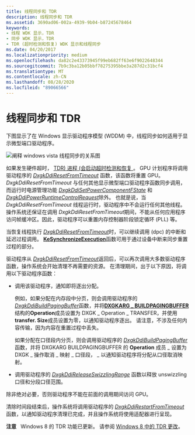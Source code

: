```yaml
---
title: 线程同步和 TDR
description: 线程同步和 TDR
ms.assetid: 3690ad06-002a-4939-9b04-b87245678464
keywords:
- 线程 WDK 显示，TDR
- 同步 WDK 显示，TDR
- TDR (超时检测和恢复) WDK 显示和线程同步
ms.date: 04/20/2017
ms.localizationpriority: medium
ms.openlocfilehash: da82c2e43373945f99eb682ff63e6f9022648344
ms.sourcegitcommit: 7b9c3ba12b05bbf78275395bbe3a287d2c31bcf4
ms.translationtype: MT
ms.contentlocale: zh-CN
ms.lasthandoff: 08/28/2020
ms.locfileid: "89066566"
---
```

# <a name="thread-synchronization-and-tdr"></a>线程同步和 TDR


下图显示了在 Windows 显示驱动程序模型 (WDDM) 中，线程同步如何适用于显示微型端口驱动程序。

![阐释 windows vista 线程同步的关系图](images/lddmsync.png)

如果发生硬件超时， [TDR) 进程 (会启动超时检测和恢复 ](timeout-detection-and-recovery.md) 。 GPU 计划程序将调用驱动程序的 [*DxgkDdiResetFromTimeout*](/windows-hardware/drivers/ddi/d3dkmddi/nc-d3dkmddi-dxgkddi_resetfromtimeout) 函数，该函数将重置 GPU。 *DxgkDdiResetFromTimeout* 与任何其他显示微型端口驱动程序函数同步调用，而运行时电源管理功能 [*DxgkDdiSetPowerComponentFState*](/windows-hardware/drivers/ddi/d3dkmddi/nc-d3dkmddi-dxgkddisetpowercomponentfstate) 和 [*DxgkDdiPowerRuntimeControlRequest*](/windows-hardware/drivers/ddi/d3dkmddi/nc-d3dkmddi-dxgkddipowerruntimecontrolrequest)除外。 也就是说，当 *DxgkDdiResetFromTimeout* 线程运行时，驱动程序中不会运行任何其他线程。 操作系统还保证在调用 *DxgkDdiResetFromTimeout*期间，不能从任何应用程序访问帧缓冲区。因此，驱动程序可以重置内存控制器阶段锁定循环 (PLL) 等。

当恢复线程执行 [*DxgkDdiResetFromTimeout*](/windows-hardware/drivers/ddi/d3dkmddi/nc-d3dkmddi-dxgkddi_resetfromtimeout)时，可以继续调用 (dpc) 的中断和延迟过程调用。 [**KeSynchronizeExecution**](/windows-hardware/drivers/ddi/wdm/nf-wdm-kesynchronizeexecution)函数可用于通过设备中断来同步重置过程的部分。

驱动程序从 [*DxgkDdiResetFromTimeout*](/windows-hardware/drivers/ddi/d3dkmddi/nc-d3dkmddi-dxgkddi_resetfromtimeout)返回后，可以再次调用大多数驱动程序函数，操作系统会开始清理不再需要的资源。 在清理期间，出于以下原因，将调用以下驱动程序函数：

-   调用该驱动程序，通知即将逐出分配。

    例如，如果分配在内存段中分页，则会调用驱动程序的[*DxgkDdiBuildPagingBuffer*](/windows-hardware/drivers/ddi/d3dkmddi/nc-d3dkmddi-dxgkddi_buildpagingbuffer)函数，并将[**DXGKARG \_ BUILDPAGINGBUFFER**](/windows-hardware/drivers/ddi/d3dkmddi/ns-d3dkmddi-_dxgkarg_buildpagingbuffer)结构的**Operation**成员设置为 DXGK \_ Operation \_ TRANSFER，并使用**transfer. Size**成员设置为零，以通知驱动程序逐出。 请注意，不涉及任何内容传输，因为内容在重置过程中丢失。

    如果分配在口径段内分页，则会调用驱动程序的 [*DxgkDdiBuildPagingBuffer*](/windows-hardware/drivers/ddi/d3dkmddi/nc-d3dkmddi-dxgkddi_buildpagingbuffer) 函数，并将 DXGKARG BUILDPAGINGBUFFER 的 **Operation** 成员 \_ 设置为 DXGK \_ 操作取消 \_ 映射 \_ 口径段， \_ 以通知驱动程序将分配从口径取消映射。

-   调用驱动程序的 [*DxgkDdiReleaseSwizzlingRange*](/windows-hardware/drivers/ddi/d3dkmddi/nc-d3dkmddi-dxgkddi_releaseswizzlingrange) 函数以释放 unswizzling 口径和分段口径范围。

除非绝对必要，否则驱动程序不能在前面的调用期间访问 GPU。

清除时间段结束后，操作系统将调用驱动程序的 [*DxgkDdiRestartFromTimeout*](/windows-hardware/drivers/ddi/d3dkmddi/nc-d3dkmddi-dxgkddi_restartfromtimeout) 函数，以通知驱动程序清理已完成，并且操作系统将使用适配器进行呈现。

**注意**   Windows 8 的 TDR 功能已更新。 请参阅 [Windows 8 中的 TDR 更改](tdr-changes-in-windows-8.md)。

 

 

